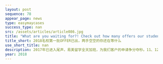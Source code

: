 ```yaml
---
layout: post
sequence: 78
appear_page: news
type: easymaycases
success_type: nan
src: /assets/articles/article086.jpg
title: "What are you waiting for?! Check out how many offers our students got this season with our mentoring"
title_short: 2018名校第一批OFFER已出，两手空空的你还在等什么
use_short_title: nan
description: 2017年已进入尾声，易美留学全天加班，为我们客户的申请争分夺秒。11、12月，高难度、高价值的2018年秋季offer频频收入囊中。当您携手易美留学的时候，您会深切地感受到，在美国名校的申请道路上，您不是一个人在战斗。
year: 2018
---
```



